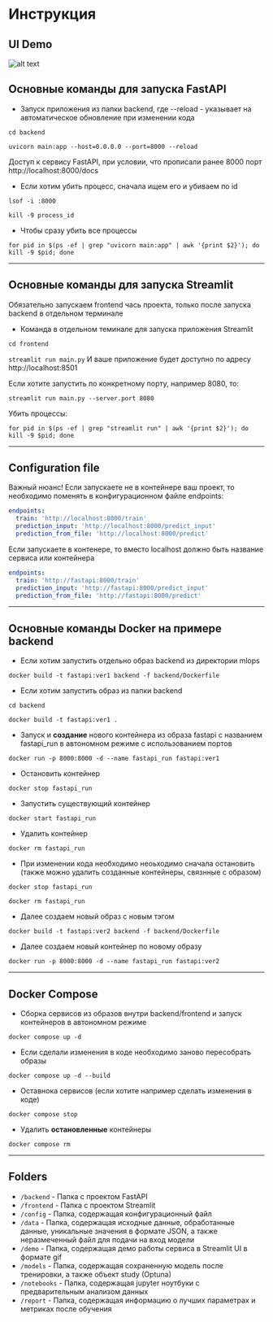# Инструкция

## UI Demo
![alt text](demo/example.gif?raw=true)

## Основные команды для запуска FastAPI

- Запуск приложения из папки backend, где --reload - указывает на автоматическое обновление при изменении кода

`cd backend`

`uvicorn main:app --host=0.0.0.0 --port=8000 --reload`

Доступ к сервису FastAPI, при условии, что прописали ранее 8000 порт
http://localhost:8000/docs

- Если хотим убить процесс, сначала ищем его и убиваем по id

`lsof -i :8000`

`kill -9 process_id`

- Чтобы сразу убить все процессы

`for pid in $(ps -ef | grep "uvicorn main:app" | awk '{print $2}'); do kill -9 $pid; done`
___

## Основные команды для запуска Streamlit

Обязательно запускаем frontend чась проекта, только после запуска backend  в отдельном терминале

- Команда в отдельном теминале для запуска приложения Streamlit

`cd frontend`

`streamlit run main.py`
И ваше приложение будет доступно по адресу http://localhost:8501 

Если хотите запустить по конкретному порту, например 8080, то:

`streamlit run main.py --server.port 8080`

Убить процессы:

`for pid in $(ps -ef | grep "streamlit run" | awk '{print $2}'); do kill -9 $pid; done`
___

## Configuration file

Важный нюанс! Если запускаете не в контейнере ваш проект, то необходимо поменять в конфигурационном файле endpoints:

```yaml
endpoints:
  train: 'http://localhost:8000/train'
  prediction_input: 'http://localhost:8000/predict_input'
  prediction_from_file: 'http://localhost:8000/predict'
```

Если запускаете в контенере, то вместо localhost должно быть название сервиса или контейнера
```yaml
endpoints:
  train: 'http://fastapi:8000/train'
  prediction_input: 'http://fastapi:8000/predict_input'
  prediction_from_file: 'http://fastapi:8000/predict'
```
___

## Основные команды Docker на примере backend

- Если хотим запустить отдельно образ backend из директории mlops

`docker build -t fastapi:ver1 backend -f backend/Dockerfile`

- Если хотим запустить образ из папки backend

`cd backend`

`docker build -t fastapi:ver1 .`

- Запуск и **создание** нового контейнера из образа fastapi с названием fastapi_run в автономном режиме с использованием портов

`docker run -p 8000:8000 -d --name fastapi_run fastapi:ver1`

- Остановить контейнер

`docker stop fastapi_run`

- Запустить существующий контейнер

`docker start fastapi_run`

- Удалить контейнер

`docker rm fastapi_run`

- При изменении кода необходимо неоьходимо сначала остановить (также можно удалить созданные контейнеры, связнные с образом)

`docker stop fastapi_run`

`docker rm fastapi_run`

- Далее создаем новый образ с новым тэгом

`docker build -t fastapi:ver2 backend -f backend/Dockerfile`

- Далее создаем новый контейнер по новому образу

`docker run -p 8000:8000 -d --name fastapi_run fastapi:ver2`
___

## Docker Compose

- Сборка сервисов из образов внутри backend/frontend и запуск контейнеров в автономном режиме

`docker compose up -d`

- Если сделали изменения в коде необходимо заново пересобрать образы

`docker compose up -d --build`

- Оставнока сервисов (если хотите например сделать изменения в коде)

`docker compose stop`

- Удалить **остановленные** контейнеры

`docker compose rm`

___
## Folders
- `/backend` - Папка с проектом FastAPI
- `/frontend` - Папка с проектом Streamlit
- `/config` - Папка, содержащая конфигурационный файл
- `/data` - Папка, содержащая исходные данные, обработанные данные, уникальные значения в формате JSON, а также неразмеченный файл для подачи на вход модели
- `/demo` - Папка, содержащая демо работы сервиса в Streamlit UI в формате gif
- `/models` - Папка, содержащая сохраненную модель после тренировки, а также объект study (Optuna)
- `/notebooks` - Папка, содержащая jupyter ноутбуки с предварительным анализом данных
- `/report` - Папка, содержащая информацию о лучших параметрах и метриках после обучения
